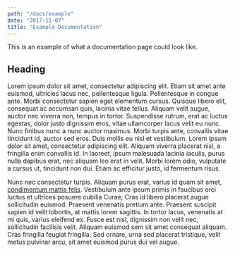 ```yaml
---
path: "/docs/example"
date: "2017-11-07"
title: "Example Documentation"
---
```


<div class="preface">
This is an example of what a documentation page could look like.
</div>

## Heading

Lorem ipsum dolor sit amet, consectetur adipiscing elit. Etiam sit amet ante euismod, ultricies lacus nec, pellentesque ligula. Pellentesque in congue ante. Morbi consectetur sapien eget elementum cursus. Quisque libero elit, consequat ac accumsan quis, lacinia vitae tellus. Aliquam velit augue, auctor nec viverra non, tempus in tortor. Suspendisse rutrum, erat ac luctus egestas, dolor justo dignissim eros, vitae ullamcorper lacus velit eu nunc. Nunc finibus nunc a nunc auctor maximus. Morbi turpis ante, convallis vitae tincidunt id, auctor sed eros. Duis mollis eu nisl et vestibulum. Lorem ipsum dolor sit amet, consectetur adipiscing elit. Aliquam viverra placerat nisl, a fringilla enim convallis id. In laoreet, ipsum malesuada lacinia iaculis, purus nulla dapibus erat, nec aliquam leo erat in velit. Morbi lorem odio, vulputate a cursus ut, tincidunt non dui. Etiam ac efficitur justo, id fermentum risus.

Nunc nec consectetur turpis. Aliquam purus erat, varius id quam sit amet, [condimentum mattis felis](https://www.google.com). Vestibulum ante ipsum primis in faucibus orci luctus et ultrices posuere cubilia Curae; Cras id libero placerat augue sollicitudin euismod. Praesent venenatis pretium ante. Praesent suscipit sapien id velit lobortis, at mattis lorem sagittis. In tortor lacus, venenatis at mi quis, varius eleifend ex. Fusce est nisl, dignissim non velit nec, sollicitudin facilisis velit. Aliquam euismod sem sit amet consequat aliquam. Cras fringilla feugiat fringilla. Sed ornare, urna sed placerat tristique, velit metus pulvinar arcu, sit amet euismod purus dui vel augue.
